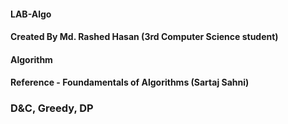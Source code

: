 #### LAB-Algo
#### Created By Md. Rashed Hasan (3rd Computer Science student)
#### Algorithm
#### Reference - Foundamentals of Algorithms (Sartaj Sahni)
### D&C, Greedy, DP 

